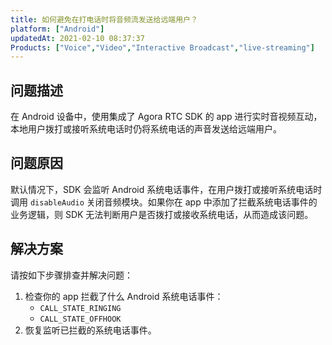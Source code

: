 ```yaml
---
title: 如何避免在打电话时将音频流发送给远端用户？
platform: ["Android"]
updatedAt: 2021-02-10 08:37:37
Products: ["Voice","Video","Interactive Broadcast","live-streaming"]
---
```

## 问题描述

在 Android 设备中，使用集成了 Agora RTC SDK 的 app 进行实时音视频互动，本地用户拨打或接听系统电话时仍将系统电话的声音发送给远端用户。

## 问题原因

默认情况下，SDK 会监听 Android 系统电话事件，在用户拨打或接听系统电话时调用 `disableAudio` 关闭音频模块。如果你在 app 中添加了拦截系统电话事件的业务逻辑，则 SDK 无法判断用户是否拨打或接收系统电话，从而造成该问题。

## 解决方案

请按如下步骤排查并解决问题：

1. 检查你的 app 拦截了什么 Android 系统电话事件：
   - `CALL_STATE_RINGING`
   - `CALL_STATE_OFFHOOK`
2. 恢复监听已拦截的系统电话事件。